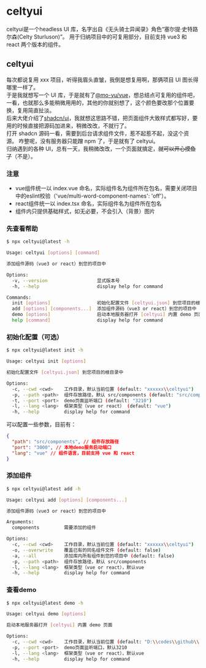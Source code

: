# celtyui

celtyui是一个headless UI 库，名字出自《无头骑士异闻录》角色“塞尔提·史特路尔森(Celty Sturluson)”。
用于归纳项目中的可复用部分，目前支持 vue3 和 react 两个版本的组件。

## celtyui

每次都说复用 xxx 项目，听得我眉头直皱，我倒是想复用啊，那俩项目 UI 图长得哪里一样了。<br/>
于是我就想写一个 UI 库，于是就有了[@mo-yu/vue](https://github.com/YamadaAoi/mo-yu)，想总结点可复用的组件吧，一看，也就那么多能稍微用用的，其他的你就别想了，这个颜色要改那个位置要换，复用简直扯淡。<br/>
后来大佬介绍了[shadcn/ui](https://github.com/shadcn-ui/ui)，我就想这思路不错，把页面组件大致样式都写好，要用的时候直接把源码加进来，稍微改改，不就行了。<br/>
打开 shadcn 源码一看，需要到后台请求组件文件，惹不起惹不起，没这个资源。
咋整呢，没有服务器只能蹭 npm 了，于是就有了 celtyui。<br/>
归纳遇到的各种 UI，总有一天，我稍微改改，一个页面就搞定，~~就可以开心摸鱼了~~（不是）。<br/>

### 注意

- vue组件统一以 index.vue 命名，实际组件名为组件所在包名，需要关闭项目中的eslint校验（'vue/multi-word-component-names': 'off'）。
- react组件统一以 index.tsx 命名，实际组件名为组件所在包名
- 组件内只提供基础样式，如无必要，不会引入（背景）图片

### 先查看帮助

```bash
$ npx celtyui@latest -h

Usage: celtyui [options] [command]

添加组件源码（vue3 or react）到您的项目中

Options:
  -v, --version                  显式版本号
  -h, --help                     display help for command

Commands:
  init [options]                 初始化配置文件 [celtyui.json] 到您项目的根目录中
  add [options] [components...]  添加组件源码（vue3 or react）到您的项目中
  demo [options]                 启动本地服务器打开 [celtyui] 内置 demo 页面
  help [command]                 display help for command
```

### 初始化配置（可选）

```bash
$ npx celtyui@latest init -h

Usage: celtyui init [options]

初始化配置文件 [celtyui.json] 到您项目的根目录中

Options:
  -c, --cwd <cwd>    工作目录，默认当前位置 (default: "xxxxxx\\celtyui")
  -p, --path <path>  组件存放路径，默认 src/components (default: "src/components")
  -t, --port <port>  demo页面监听端口 (default: "3210")
  -l, --lang <lang>  框架类型（vue or react） (default: "vue")
  -h, --help         display help for command
```

可以配置一些参数，目前有：

```json
{
  "path": "src/components", // 组件存放路径
  "port": "3000", // 本地demo服务启动端口
  "lang": "vue" // 组件语言，目前支持 vue 和 react
}
```

### 添加组件

```bash
$ npx celtyui@latest add -h

Usage: celtyui add [options] [components...]

添加组件源码（vue3 or react）到您的项目中

Arguments:
  components         需要添加的组件

Options:
  -c, --cwd <cwd>    工作目录，默认当前位置 (default: "xxxxxx\\celtyui")
  -o, --overwrite    覆盖已有的同名组件文件 (default: false)
  -a, --all          添加库内所有组件到您的项目中 (default: false)
  -p, --path <path>  组件存放路径，默认 src/components
  -l, --lang <lang>  框架类型（vue or react），默认vue
  -h, --help         display help for command
```

### 查看demo

```bash
$ npx celtyui@latest demo -h

Usage: celtyui demo [options]

启动本地服务器打开 [celtyui] 内置 demo 页面

Options:
  -c, --cwd <cwd>    工作目录，默认当前位置 (default: "D:\\codes\\github\\celtyui")
  -p, --port <port>  demo页面监听端口，默认3210
  -l, --lang <lang>  框架类型（vue or react），默认vue
  -h, --help         display help for command
```
